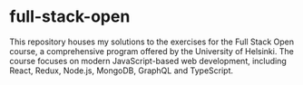 # full-stack-open
This repository houses my solutions to the exercises for the Full Stack Open course, a comprehensive program offered by the University of Helsinki. The course focuses on modern JavaScript-based web development, including React, Redux, Node.js, MongoDB, GraphQL and TypeScript.
